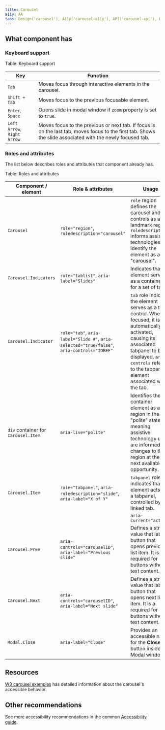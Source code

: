 ```yaml
---
title: Carousel
a11y: AA
tabs: Design('carousel'), A11y('carousel-a11y'), API('carousel-api'), Example('carousel-code'), Changelog('carousel-changelog')
---
```


## What component has

### Keyboard support

Table: Keyboard support

| Key                         | Function                                                                                                                                                   |
| --------------------------- | ---------------------------------------------------------------------------------------------------------------------------------------------------------- |
| `Tab`                       | Moves focus through interactive elements in the carousel.                                                                                                  |
| `Shift + Tab`               | Moves focus to the previous focusable element.                                                                                                             |
| `Enter`, `Space`            | Opens slide in modal window if `zoom` property is set to `true`.                                                                                           |
| `Left Arrow`, `Right Arrow` | Moves focus to the previous or next tab. If focus is on the last tab, moves focus to the first tab. Shows the slide associated with the newly focused tab. |

### Roles and attributes

The list below describes roles and attributes that component already has.

Table: Roles and attributes

| Component / element                 | Role & attributes                                                                          | Usage                                                                                                                                                                                                                           |
| ----------------------------------- | ------------------------------------------------------------------------------------------ | ------------------------------------------------------------------------------------------------------------------------------------------------------------------------------------------------------------------------------- |
| `Carousel`                          | `role="region"`, `roledescription="carousel"`                                              | `role` region defines the carousel and its controls as a landmark region. `roledescription` informs assistive technologies to identify the element as a "carousel".                                                             |
| `Carousel.Indicators`               | `role="tablist"`, `aria-label="Slides"`                                                    | Indicates that the element serves as a container for a set of tabs.                                                                                                                                                             |
| `Carousel.Indicator`                | `role="tab"`, `aria-label="Slide #"`, `aria-selected="true/false"`, `aria-controls="IDREF"` | `tab` role indicates the element serves as a tab control. When focused, it is automatically activated, causing its associated tabpanel to be displayed. `aria-controls` refers to the tabpanel element associated with the tab. |
| `div` container for `Carousel.Item` | `aria-live="polite"`                                                                       | Identifies the container element as a live region in the "polite" state, meaning assistive technology users are informed of changes to the region at the next available opportunity.                                            |
| `Carousel.Item`                     | `role="tabpanel"`, `aria-roledescription="slide"`, `aria-label="X of Y"`                   | `tabpanel` role indicates that the element acts as a tabpanel, controlled by its linked tab.                                                                                                                                    |
|                                     |                                                                                            | `aria-current="active"`                                                                                                                                                                                                         | `aria-current` state on an element indicates that this element represents the current item within a container or set of related elements. |
| `Carousel.Prev`                     | `aria-controls="carouselID"`, `aria-label="Previous slide"`                                | Defines a string value that labels button that opens previous list item. It is a required for buttons without text content.                                                                                                     |
| `Carousel.Next`                     | `aria-controls="carouselID"`, `aria-label="Next slide"`                                    | Defines a string value that labels button that opens next list item. It is a required for buttons without text content.                                                                                                         |
| `Modal.Close`                       | `aria-label="Close"`                                                                       | Provides an accessible name for the **Close** button inside the Modal window.                                                                                                                                                   |

## Resources

[W3 carousel examples](https://www.w3.org/WAI/ARIA/apg/patterns/carousel/) has detailed information about the carousel's accessible behavior.

## Other recommendations

See more accessibility recommendations in the common [Accessibility guide](/core-principles/a11y/a11y).

<!--@include: ./carousel-a11y-report.md-->

